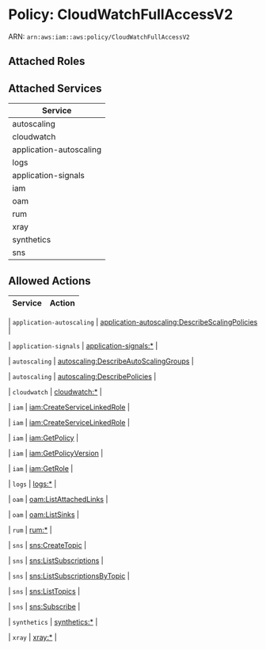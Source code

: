 # Policy: CloudWatchFullAccessV2

ARN: `arn:aws:iam::aws:policy/CloudWatchFullAccessV2`

## Attached Roles

## Attached Services

| Service |
|---------|
| autoscaling |
| cloudwatch |
| application-autoscaling |
| logs |
| application-signals |
| iam |
| oam |
| rum |
| xray |
| synthetics |
| sns |

## Allowed Actions

| Service | Action |
|:-------:|--------|

| `application-autoscaling` | [application-autoscaling:DescribeScalingPolicies](../actions.md#application-autoscaling:describescalingpolicies) |

| `application-signals` | [application-signals:*](../actions.md#application-signals:all) |

| `autoscaling` | [autoscaling:DescribeAutoScalingGroups](../actions.md#autoscaling:describeautoscalinggroups) |

| `autoscaling` | [autoscaling:DescribePolicies](../actions.md#autoscaling:describepolicies) |

| `cloudwatch` | [cloudwatch:*](../actions.md#cloudwatch:all) |

| `iam` | [iam:CreateServiceLinkedRole](../actions.md#iam:createservicelinkedrole) |

| `iam` | [iam:CreateServiceLinkedRole](../actions.md#iam:createservicelinkedrole) |

| `iam` | [iam:GetPolicy](../actions.md#iam:getpolicy) |

| `iam` | [iam:GetPolicyVersion](../actions.md#iam:getpolicyversion) |

| `iam` | [iam:GetRole](../actions.md#iam:getrole) |

| `logs` | [logs:*](../actions.md#logs:all) |

| `oam` | [oam:ListAttachedLinks](../actions.md#oam:listattachedlinks) |

| `oam` | [oam:ListSinks](../actions.md#oam:listsinks) |

| `rum` | [rum:*](../actions.md#rum:all) |

| `sns` | [sns:CreateTopic](../actions.md#sns:createtopic) |

| `sns` | [sns:ListSubscriptions](../actions.md#sns:listsubscriptions) |

| `sns` | [sns:ListSubscriptionsByTopic](../actions.md#sns:listsubscriptionsbytopic) |

| `sns` | [sns:ListTopics](../actions.md#sns:listtopics) |

| `sns` | [sns:Subscribe](../actions.md#sns:subscribe) |

| `synthetics` | [synthetics:*](../actions.md#synthetics:all) |

| `xray` | [xray:*](../actions.md#xray:all) |
